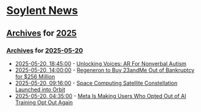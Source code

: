 # [Soylent News](../../../README.md)

## [Archives](../../index.md) for [2025](../index.md)

### [Archives](../../index.md) for [2025-05-20](index.md)

* [2025-05-20, 18:45:00](https://soylentnews.org/article.pl?sid=25/05/20/0737207&from=rss) - [Unlocking Voices: AR For Nonverbal Autism](https://soylentnews.org/article.pl?sid=25/05/20/0737207&from=rss)
* [2025-05-20, 14:00:00](https://soylentnews.org/article.pl?sid=25/05/19/1851246&from=rss) - [Regeneron to Buy 23andMe Out of Bankruptcy for $256 Million](https://soylentnews.org/article.pl?sid=25/05/19/1851246&from=rss)
* [2025-05-20, 09:16:00](https://soylentnews.org/article.pl?sid=25/05/19/0847257&from=rss) - [Space Computing Satellite Constellation Launched into Orbit](https://soylentnews.org/article.pl?sid=25/05/19/0847257&from=rss)
* [2025-05-20, 04:35:00](https://soylentnews.org/article.pl?sid=25/05/19/0231252&from=rss) - [Meta Is Making Users Who Opted Out of AI Training Opt Out Again](https://soylentnews.org/article.pl?sid=25/05/19/0231252&from=rss)
